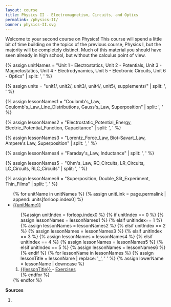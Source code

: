 ```yaml
---
layout: course
title: Physics II - Electromagnetism, Circuits, and Optics
permalink: /physics-II/
banner: physics-II.svg
---
```


Welcome to your second course on Physics! This course will spend a little bit of time building on the topics of the previous course, Physics I, but the majority will be completely distinct. Much of this material you should have seen already in high school, but without the calculus point of view. 

{% assign unitNames = "Unit 1 - Electrostatics, Unit 2 - Potentials, Unit 3 - Magnetostatics, Unit 4 - Electrodynamics, Unit 5 - Electronic Circuits, Unit 6 - Optics" | split: ', ' %}

{% assign units = "unit1/, unit2/, unit3/, unit4/, unit5/, supplements/" | split: ', ' %}

{% assign lessonNames1 = "Coulomb's_Law, Coulomb's_Law_Line_Distributions, Gauss's_Law, Superposition" | split: ', ' %}

{% assign lessonNames2 = "Electrostatic_Potential_Energy, Electric_Potential_Function, Capacitance" | split: ', ' %}

{% assign lessonNames3 = "Lorentz_Force_Law, Biot-Savart_Law, Ampere's Law, Superposition" | split: ', ' %}

{% assign lessonNames4 = "Faraday's_Law, Inductance" | split: ', ' %}

{% assign lessonNames5 = "Ohm's_Law, RC_Circuits, LR_Circuits, LC_Circuits, RLC_Circuits" | split: ', ' %}

{% assign lessonNames6 = "Superposition, Double_Slit_Experiment, Thin_Films" | split: ', ' %}

<ul>
{% for unitName in unitNames %}
{% assign unitLink = page.permalink | append: units[forloop.index0] %}
<li>  <a class="page-link" href="{{unitLink}}"> {{unitName}} </a> </li>
<ol> {%assign unitIndex = forloop.index0 %}
{% if unitIndex == 0 %} {% assign lessonNames = lessonNames1 %}
{% elsif unitIndex== 1 %}  {% assign lessonNames = lessonNames2 %}
{% elsif unitIndex == 2 %}  {% assign lessonNames = lessonNames3 %}
{% elsif unitIndex == 3 %}  {% assign lessonNames = lessonNames4 %}
{% elsif unitIndex == 4 %}  {% assign lessonNames = lessonNames5 %}
{% elsif unitIndex == 5 %}  {% assign lessonNames = lessonNames6 %}
{% endif %}
{% for lessonName in lessonNames %}
{% assign lessonTitle = lessonName | replace:  '_', ' ' %}
{% assign lowerName = lessonName | downcase %}
<li> <a class = "page-link" href = "{{ lowerName | prepend: units[unitIndex] | prepend: current_page.permalink }}"> {{lessonTitle}} </a> - <a class = "page-link" href = "{{ lowerName | prepend: units[unitIndex] | prepend: current_page.permalink | append: "-exercises" }}"> Exercises </a> </li>
{% endfor %}
</ol>
{% endfor %}
</ul>

**Sources**

1. 
